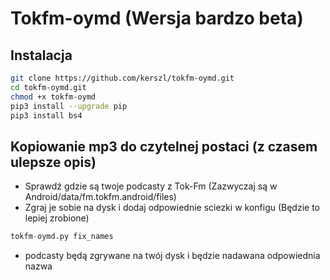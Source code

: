 # Tokfm-oymd (Wersja bardzo beta)

## Instalacja
```bash
git clone https://github.com/kerszl/tokfm-oymd.git
cd tokfm-oymd.git
chmod +x tokfm-oymd
pip3 install --upgrade pip
pip3 install bs4
```

## Kopiowanie mp3 do czytelnej postaci (z czasem ulepsze opis)
- Sprawdź gdzie są twoje podcasty z Tok-Fm (Zazwyczaj są w Android/data/fm.tokfm.android/files)
- Zgraj je sobie na dysk i dodaj odpowiednie sciezki w konfigu (Będzie to lepiej zrobione)
```python
tokfm-oymd.py fix_names
```
- podcasty będą zgrywane na twój dysk i będzie nadawana odpowiednia nazwa

